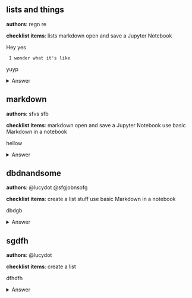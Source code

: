 ## lists and things
**authors**: regn re

**checklist items**: lists markdown open and save a Jupyter Notebook

Hey yes

` I wonder what it's like`

yuyp


<details>
<summary>Answer</summary>
No waY!!

`is it?`

</details>

## markdown
**authors**: sfvs sfb

**checklist items**: markdown open and save a Jupyter Notebook use basic Markdown in a notebook

hellow


<details>
<summary>Answer</summary>
If ti isn't.

[here](https://google.com).

</details>

## dbdnandsome
**authors**: @lucydot @sfgjobnsofg

**checklist items**: create a list stuff use basic Markdown in a notebook

dbdgb

<details>
<summary>Answer</summary>
dfbdfb
</details>

## sgdfh
**authors**: @lucydot

**checklist items**: create a list

dfhdfh

<details>
<summary>Answer</summary>
sfgsgsgs
</details>

